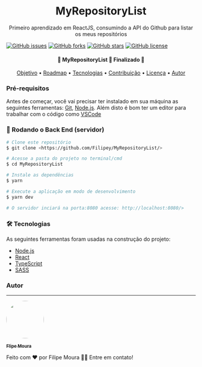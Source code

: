 <h1 align="center"> MyRepositoryList </h1>

<p align="center">Primeiro aprendizado em ReactJS, consumindo a API do Github para listar os meus repositórios </p>


<a href="https://github.com/Filipey/MyRepositoryList/issues"><img alt="GitHub issues" src="https://img.shields.io/github/issues/Filipey/MyRepositoryList"></a>
<a href="https://github.com/Filipey/MyRepositoryList/network"><img alt="GitHub forks" src="https://img.shields.io/github/forks/Filipey/MyRepositoryList"></a>
<a href="https://github.com/Filipey/MyRepositoryList/stargazers"><img alt="GitHub stars" src="https://img.shields.io/github/stars/Filipey/MyRepositoryList"></a>
<a href="https://github.com/Filipey/MyRepositoryList"><img alt="GitHub license" src="https://img.shields.io/github/license/Filipey/MyRepositoryList"></a>

<h4 align="center"> 
	🚧  MyRepositoryList 🚀 Finalizado 🚧
</h4>

<p align="center">
 <a href="#objetivo">Objetivo</a> •
 <a href="#roadmap">Roadmap</a> • 
 <a href="#tecnologias">Tecnologias</a> • 
 <a href="#contribuicao">Contribuição</a> • 
 <a href="#licenc-a">Licença</a> • 
 <a href="#autor">Autor</a>
</p>

### Pré-requisitos

Antes de começar, você vai precisar ter instalado em sua máquina as seguintes ferramentas:
[Git](https://git-scm.com), [Node.js](https://nodejs.org/en/). 
Além disto é bom ter um editor para trabalhar com o código como [VSCode](https://code.visualstudio.com/)

### 🎲 Rodando o Back End (servidor)

```bash
# Clone este repositório
$ git clone <https://github.com/Filipey/MyRepositoryList/>

# Acesse a pasta do projeto no terminal/cmd
$ cd MyRepositoryList

# Instale as dependências
$ yarn

# Execute a aplicação em modo de desenvolvimento
$ yarn dev

# O servidor inciará na porta:8080 acesse: http://localhost:8080/>
```

### 🛠 Tecnologias

As seguintes ferramentas foram usadas na construção do projeto:

- [Node.js](https://nodejs.org/en/)
- [React](https://pt-br.reactjs.org/)
- [TypeScript](https://www.typescriptlang.org/)
- [SASS](https://sass-lang.com/documentation)

### Autor
---

<a href="https://github.com/Filipey">
 <img style="border-radius: 50%;" src="https://avatars.githubusercontent.com/u/85424389?s=400&u=417925037da99d2637c3714599830ae00c07c99a&v=4" width="100px;" alt=""/>
 <br />
  
 <sub><b> Flipe Moura</b></sub></a>


Feito com ❤️ por Filipe Moura 👋🏽 Entre em contato!

